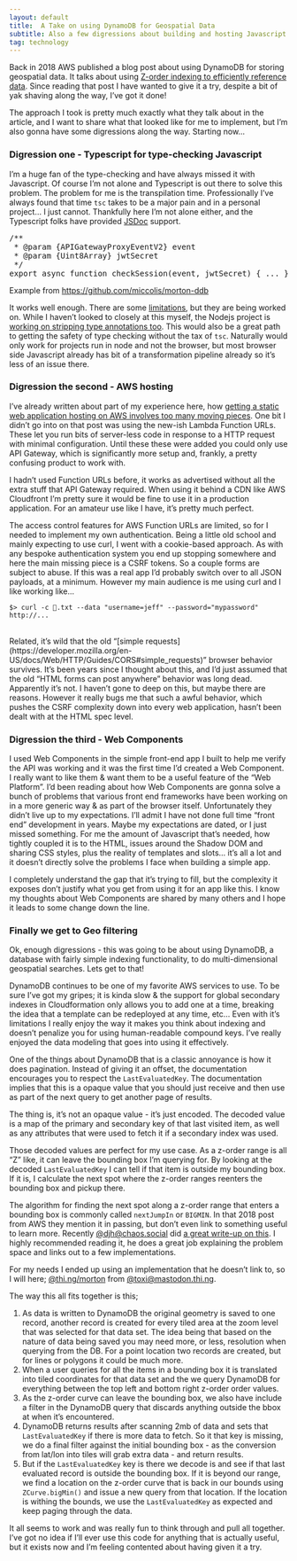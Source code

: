 ```yaml
---
layout: default
title:  A Take on using DynamoDB for Geospatial Data
subtitle: Also a few digressions about building and hosting Javascript applications
tag: technology
---
```


Back in 2018 AWS published a blog post about using DynamoDB for storing geospatial data. It talks about using [Z-order indexing to efficiently reference data](https://aws.amazon.com/blogs/database/z-order-indexing-for-multifaceted-queries-in-amazon-dynamodb-part-1/). Since reading that post I have wanted to give it a try, despite a bit of yak shaving along the way, I’ve got it done!

The approach I took is pretty much exactly what they talk about in the article, and I want to share what that looked like for me to implement, but I’m also gonna have some digressions along the way. Starting now…

### Digression one - Typescript for type-checking Javascript

I’m a huge fan of the type-checking  and have always missed it with Javascript. Of course I’m not alone and Typescript is out there to solve this problem. The problem for me is the transpilation time. Professionally I’ve always found that time `tsc` takes to be a major pain and in a personal project… I just cannot. Thankfully here I’m not alone either, and the Typescript folks have provided <a href="https://jsdoc.app/">JSDoc</a> support. 

<div class="box">
<pre>
/**
 * @param {APIGatewayProxyEventV2} event
 * @param {Uint8Array} jwtSecret
 */
export async function checkSession(event, jwtSecret) { ... }
</pre>

<div class="is-size-7 pb-1">Example from <a href="https://github.com/miccolis/morton-ddb/blob/48caaa709fa936b43e533f23995fc85eff930384/src/lib/helpers.js#L110-L114">https://github.com/miccolis/morton-ddb</a></div>
</div>

It works well enough. There are some [limitations](https://www.typescriptlang.org/docs/handbook/jsdoc-supported-types.html#unsupported-tags), but they are being worked on. While I haven’t looked to closely at this myself, the Nodejs project is [working on stripping type annotations too](https://nodejs.org/en/learn/typescript/run-natively). This would also be a great path to getting the safety of type checking without the tax of `tsc`. Naturally would only work for projects run in node and not the browser, but most browser side Javascript already has bit of a transformation pipeline already so it’s less of an issue there.

### Digression the second - AWS hosting

I’ve already written about part of my experience here, how [getting a static web application hosting on AWS involves too many moving pieces](https://jeff.miccolis.net/posts/2024-11-09-hosting-hobby-app-aws.html).  One bit I didn’t go into on that post was using the new-ish Lambda Function URLs. These let you run bits of server-less code in response to a HTTP request with minimal configuration. Until these these were added you could only use API Gateway, which is significantly more setup and, frankly, a pretty confusing product to work with.

I hadn’t used Function URLs before, it works as advertised without all the extra stuff that API Gateway required. When using it behind a CDN like AWS Cloudfront I’m pretty sure it would be fine to use it in a production application. For an amateur use like I have, it’s pretty much perfect.

The access control features for AWS Function URLs are limited, so for I needed to implement my own authentication. Being a little old school and mainly expecting to use curl, I went with a cookie-based approach. As with any bespoke authentication system you end up stopping somewhere and here the main missing piece is a CSRF tokens. So a couple forms are subject to abuse. If this was a real app I’d probably switch over to all JSON payloads, at a minimum.  However my main audience is me using curl and I like working like...

    $> curl -c 🍪.txt --data "username=jeff" --password="mypassword" http://...

<br />
Related, it’s wild that the old “[simple requests](https://developer.mozilla.org/en-US/docs/Web/HTTP/Guides/CORS#simple_requests)” browser behavior survives. It’s been years since I thought about this, and I’d just assumed that the old “HTML forms can post anywhere” behavior was long dead. Apparently it’s not. I haven’t gone to deep on this, but maybe there are reasons. However it really bugs me that such a awful behavior, which pushes the CSRF complexity down into every web application, hasn’t been dealt with at the HTML spec level.

### Digression the third - Web Components

I used Web Components in the simple front-end app I built to help me verify the API was working and it was the first time I’d created a Web Component. I really want to like them & want them to be a useful feature of the “Web Platform”. I’d been reading about how Web Components are gonna solve a bunch of problems that various front end frameworks have been working on in a more generic way & as part of the browser itself. Unfortunately they didn’t live up to my expectations. I’ll admit I have not done full time “front end” development in years. Maybe my expectations are dated, or I just missed something. For me the amount of Javascript that’s needed, how tightly coupled it is to the HTML, issues around the Shadow DOM and sharing CSS styles, plus the reality of templates and slots… it’s all a lot and it doesn’t directly solve the problems I face when building a simple app. 

I completely understand the gap that it’s trying to fill, but the complexity it exposes don’t justify what you get from using it for an app like this. I know my thoughts about Web Components are shared by many others and I hope it leads to some change down the line.

### Finally we get to Geo filtering

Ok, enough digressions - this was going to be about using DynamoDB, a database with fairly simple indexing functionality, to do multi-dimensional geospatial searches. Lets get to that!

DynamoDB continues to be one of my favorite AWS services to use. To be sure I’ve got my gripes; it is kinda slow & the support for global secondary indexes in Cloudformation only allows you to add one at a time, breaking the idea that a template can be redeployed at any time, etc… Even with it’s limitations I really enjoy the way it makes you think about indexing and doesn’t penalize you for using human-readable compound keys. I’ve really enjoyed the data modeling that goes into using it effectively.

One of the things about DynamoDB that is a classic annoyance is how it does pagination. Instead of giving it an offset, the documentation encourages you to respect the `LastEvaluatedKey`. The documentation implies that this is a opaque value that you should just receive and then use as part of the next query to get another page of results. 

The thing is, it’s not an opaque value - it’s just encoded. The decoded value is a map of the primary and secondary key of that last visited item, as well as any attributes that were used to fetch it if a secondary index was used.

Those decoded values are perfect for my use case. As a z-order range is all “Z” like, it can leave the bounding box I’m querying for. By looking at the decoded `LastEvaluatedKey` I can tell if that item is outside my bounding box. If it is, I calculate the next spot where the z-order ranges reenters the bounding box and pickup there.

The algorithm for finding the next spot along a z-order range that enters a bounding box is commonly called `nextJumpIn` or `BIGMIN`. In that 2018 post from AWS they mention it in passing, but don’t even link to something useful to learn more. Recently <a href="https://chaos.social/@djh">@djh@chaos.social</a> did [a great write-up on this](https://www.openstreetmap.org/user/daniel-j-h/diary/406584). I highly recommended reading it, he does a great job explaining the problem space and links out to a few implementations.

For my needs I ended up using an implementation that he doesn’t link to, so I will here; <a href="https://www.npmjs.com/package/@thi.ng/morton">@thi.ng/morton</a> from <a href="https://mastodon.thi.ng/@toxi">@toxi@mastodon.thi.ng</a>. 

The way this all fits together is this;


1. As data is written to DynamoDB the original geometry is saved to one record, another record is created for every tiled area at the zoom level that was selected for that data set.  The idea being that based on the nature of data being saved you may need more, or less, resolution when querying from the DB. For a point location two records are created, but for lines or polygons it could be much more.
2. When a user queries for all the items in a bounding box it is translated into tiled coordinates for that data set and the we query DynamoDB for everything between the top left and bottom right z-order order values.
3. As the z-order curve can leave the bounding box, we also have include a filter in the DynamoDB query that discards anything outside the bbox at when it’s encountered.
4. DynamoDB returns results after scanning 2mb of data and sets that `LastEvaluatedKey` if there is more data to fetch. So it that key is missing, we do a final filter against the initial bounding box - as the conversion from lat/lon into tiles will grab extra data - and return results.
5. But if the `LastEvaluatedKey` key is there we decode is and see if that last evaluated record is outside the bounding box. If it is beyond our range, we find a location on the z-order curve that is back in our bounds using `ZCurve.bigMin()` and issue a new query from that location. If the location is withing the bounds, we use the `LastEvaluatedKey` as expected and keep paging through the data.

It all seems to work and was really fun to think through and pull all together. I’ve got no idea if I’ll ever use this code for anything that is actually useful, but it exists now and I’m feeling contented about having given it a try.

